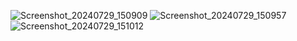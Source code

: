 ![Screenshot_20240729_150909](https://github.com/user-attachments/assets/84c94e97-de44-443c-b8c5-2625ab7d004b)
![Screenshot_20240729_150957](https://github.com/user-attachments/assets/78856982-a2a4-4ca4-b7fc-1a36728792bc)
![Screenshot_20240729_151012](https://github.com/user-attachments/assets/5bd29d19-70b9-41bd-94da-710a2b359013)
